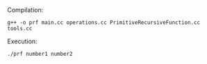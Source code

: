 Compilation: 
```
g++ -o prf main.cc operations.cc PrimitiveRecursiveFunction.cc tools.cc
```
Execution:
```
./prf number1 number2
```

